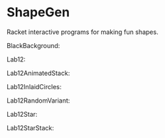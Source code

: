 # ShapeGen
Racket interactive programs for making fun shapes.

BlackBackground: 

Lab12:

Lab12AnimatedStack:

Lab12InlaidCircles:

Lab12RandomVariant:

Lab12Star:

Lab12StarStack:


